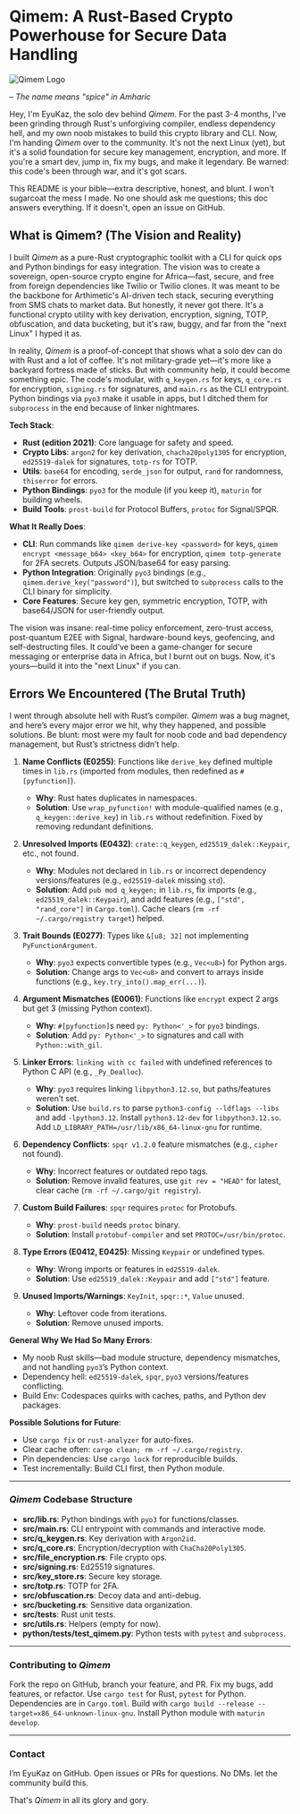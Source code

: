 # Qimem: A Rust-Based Crypto Powerhouse for Secure Data Handling

![Qimem Logo](https://placehold.co/800x200/png?text=QIMEM&font=roboto) 

– *The name means "spice" in Amharic*

Hey, I'm EyuKaz, the solo dev behind *Qimem*. For the past 3-4 months, I've been grinding through Rust's unforgiving compiler, endless dependency hell, and my own noob mistakes to build this crypto library and CLI. Now, I'm handing *Qimem* over to the community. It's not the next Linux (yet), but it's a solid foundation for secure key management, encryption, and more. If you're a smart dev, jump in, fix my bugs, and make it legendary. Be warned: this code's been through war, and it's got scars.

This README is your bible—extra descriptive, honest, and blunt. I won't sugarcoat the mess I made. No one should ask me questions; this doc answers everything. If it doesn't, open an issue on GitHub.

## What is Qimem? (The Vision and Reality)

I built *Qimem* as a pure-Rust cryptographic toolkit with a CLI for quick ops and Python bindings for easy integration. The vision was to create a sovereign, open-source crypto engine for Africa—fast, secure, and free from foreign dependencies like Twilio or Twilio clones. It was meant to be the backbone for Arthimetic's AI-driven tech stack, securing everything from SMS chats to market data. But honestly, it never got there. It's a functional crypto utility with key derivation, encryption, signing, TOTP, obfuscation, and data bucketing, but it's raw, buggy, and far from the "next Linux" I hyped it as.

In reality, *Qimem* is a proof-of-concept that shows what a solo dev can do with Rust and a lot of coffee. It's not military-grade yet—it's more like a backyard fortress made of sticks. But with community help, it could become something epic. The code's modular, with `q_keygen.rs` for keys, `q_core.rs` for encryption, `signing.rs` for signatures, and `main.rs` as the CLI entrypoint. Python bindings via `pyo3` make it usable in apps, but I ditched them for `subprocess` in the end because of linker nightmares.

**Tech Stack**:
- **Rust (edition 2021)**: Core language for safety and speed.
- **Crypto Libs**: `argon2` for key derivation, `chacha20poly1305` for encryption, `ed25519-dalek` for signatures, `totp-rs` for TOTP.
- **Utils**: `base64` for encoding, `serde_json` for output, `rand` for randomness, `thiserror` for errors.
- **Python Bindings**: `pyo3` for the module (if you keep it), `maturin` for building wheels.
- **Build Tools**: `prost-build` for Protocol Buffers, `protoc` for Signal/SPQR.

**What It Really Does**:
- **CLI**: Run commands like `qimem derive-key <password>` for keys, `qimem encrypt <message_b64> <key_b64>` for encryption, `qimem totp-generate` for 2FA secrets. Outputs JSON/base64 for easy parsing.
- **Python Integration**: Originally `pyo3` bindings (e.g., `qimem.derive_key("password")`), but switched to `subprocess` calls to the CLI binary for simplicity.
- **Core Features**: Secure key gen, symmetric encryption, TOTP, with base64/JSON for user-friendly output.

The vision was insane: real-time policy enforcement, zero-trust access, post-quantum E2EE with Signal, hardware-bound keys, geofencing, and self-destructing files. It could’ve been a game-changer for secure messaging or enterprise data in Africa, but I burnt out on bugs. Now, it's yours—build it into the "next Linux" if you can.

## Errors We Encountered (The Brutal Truth)

I went through absolute hell with Rust’s compiler. *Qimem* was a bug magnet, and here’s every major error we hit, why they happened, and possible solutions. Be blunt: most were my fault for noob code and bad dependency management, but Rust’s strictness didn’t help.

1. **Name Conflicts (E0255)**: Functions like `derive_key` defined multiple times in `lib.rs` (imported from modules, then redefined as `#[pyfunction]`).
   - **Why**: Rust hates duplicates in namespaces.
   - **Solution**: Use `wrap_pyfunction!` with module-qualified names (e.g., `q_keygen::derive_key`) in `lib.rs` without redefinition. Fixed by removing redundant definitions.

2. **Unresolved Imports (E0432)**: `crate::q_keygen`, `ed25519_dalek::Keypair`, etc., not found.
   - **Why**: Modules not declared in `lib.rs` or incorrect dependency versions/features (e.g., `ed25519-dalek` missing `std`).
   - **Solution**: Add `pub mod q_keygen;` in `lib.rs`, fix imports (e.g., `ed25519_dalek::Keypair`), and add features (e.g., `["std", "rand_core"]` in `Cargo.toml`). Cache clears (`rm -rf ~/.cargo/registry target`) helped.

3. **Trait Bounds (E0277)**: Types like `&[u8; 32]` not implementing `PyFunctionArgument`.
   - **Why**: `pyo3` expects convertible types (e.g., `Vec<u8>`) for Python args.
   - **Solution**: Change args to `Vec<u8>` and convert to arrays inside functions (e.g., `key.try_into().map_err(...)`).

4. **Argument Mismatches (E0061)**: Functions like `encrypt` expect 2 args but get 3 (missing Python context).
   - **Why**: `#[pyfunction]`s need `py: Python<'_>` for `pyo3` bindings.
   - **Solution**: Add `py: Python<'_>` to signatures and call with `Python::with_gil`.

5. **Linker Errors**: `linking with cc failed` with undefined references to Python C API (e.g., `_Py_Dealloc`).
   - **Why**: `pyo3` requires linking `libpython3.12.so`, but paths/features weren’t set.
   - **Solution**: Use `build.rs` to parse `python3-config --ldflags --libs` and add `-lpython3.12`. Install `python3.12-dev` for `libpython3.12.so`. Add `LD_LIBRARY_PATH=/usr/lib/x86_64-linux-gnu` for runtime.

6. **Dependency Conflicts**: `spqr v1.2.0` feature mismatches (e.g., `cipher` not found).
   - **Why**: Incorrect features or outdated repo tags.
   - **Solution**: Remove invalid features, use `git rev = "HEAD"` for latest, clear cache (`rm -rf ~/.cargo/git registry`).

7. **Custom Build Failures**: `spqr` requires `protoc` for Protobufs.
   - **Why**: `prost-build` needs `protoc` binary.
   - **Solution**: Install `protobuf-compiler` and set `PROTOC=/usr/bin/protoc`.

8. **Type Errors (E0412, E0425)**: Missing `Keypair` or undefined types.
   - **Why**: Wrong imports or features in `ed25519-dalek`.
   - **Solution**: Use `ed25519_dalek::Keypair` and add `["std"]` feature.

9. **Unused Imports/Warnings**: `KeyInit`, `spqr::*`, `Value` unused.
   - **Why**: Leftover code from iterations.
   - **Solution**: Remove unused imports.

**General Why We Had So Many Errors**:
- My noob Rust skills—bad module structure, dependency mismatches, and not handling `pyo3`’s Python context.
- Dependency hell: `ed25519-dalek`, `spqr`, `pyo3` versions/features conflicting.
- Build Env: Codespaces quirks with caches, paths, and Python dev packages.

**Possible Solutions for Future**:
- Use `cargo fix` or `rust-analyzer` for auto-fixes.
- Clear cache often: `cargo clean; rm -rf ~/.cargo/registry`.
- Pin dependencies: Use `cargo lock` for reproducible builds.
- Test incrementally: Build CLI first, then Python module.

---

### *Qimem* Codebase Structure
- **src/lib.rs**: Python bindings with `pyo3` for functions/classes.
- **src/main.rs**: CLI entrypoint with commands and interactive mode.
- **src/q_keygen.rs**: Key derivation with `Argon2id`.
- **src/q_core.rs**: Encryption/decryption with `ChaCha20Poly1305`.
- **src/file_encryption.rs**: File crypto ops.
- **src/signing.rs**: Ed25519 signatures.
- **src/key_store.rs**: Secure key storage.
- **src/totp.rs**: TOTP for 2FA.
- **src/obfuscation.rs**: Decoy data and anti-debug.
- **src/bucketing.rs**: Sensitive data organization.
- **src/tests**: Rust unit tests.
- **src/utils.rs**: Helpers (empty for now).
- **python/tests/test_qimem.py**: Python tests with `pytest` and `subprocess`.

---

### Contributing to *Qimem*
Fork the repo on GitHub, branch your feature, and PR. Fix my bugs, add features, or refactor. Use `cargo test` for Rust, `pytest` for Python. Dependencies are in `Cargo.toml`. Build with `cargo build --release --target=x86_64-unknown-linux-gnu`. Install Python module with `maturin develop`.

---

### Contact
I’m EyuKaz on GitHub. Open issues or PRs for questions. No DMs. let the community build this.

That's *Qimem* in all its glory and gory. 
